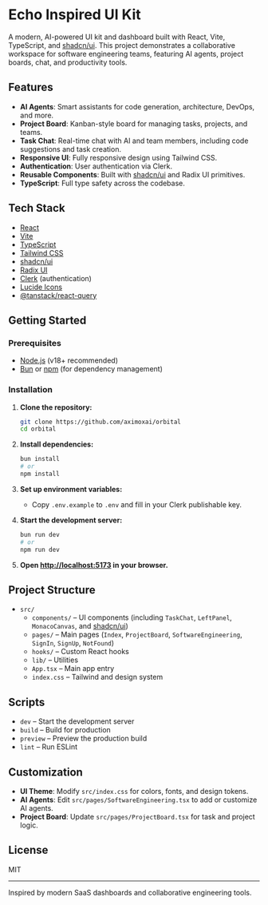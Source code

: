 # Echo Inspired UI Kit

A modern, AI-powered UI kit and dashboard built with React, Vite, TypeScript, and [shadcn/ui](https://ui.shadcn.com/). This project demonstrates a collaborative workspace for software engineering teams, featuring AI agents, project boards, chat, and productivity tools.

## Features

- **AI Agents**: Smart assistants for code generation, architecture, DevOps, and more.
- **Project Board**: Kanban-style board for managing tasks, projects, and teams.
- **Task Chat**: Real-time chat with AI and team members, including code suggestions and task creation.
- **Responsive UI**: Fully responsive design using Tailwind CSS.
- **Authentication**: User authentication via Clerk.
- **Reusable Components**: Built with [shadcn/ui](src/components/ui) and Radix UI primitives.
- **TypeScript**: Full type safety across the codebase.

## Tech Stack

- [React](https://react.dev/)
- [Vite](https://vitejs.dev/)
- [TypeScript](https://www.typescriptlang.org/)
- [Tailwind CSS](https://tailwindcss.com/)
- [shadcn/ui](https://ui.shadcn.com/)
- [Radix UI](https://www.radix-ui.com/)
- [Clerk](https://clerk.com/) (authentication)
- [Lucide Icons](https://lucide.dev/)
- [@tanstack/react-query](https://tanstack.com/query/latest)

## Getting Started

### Prerequisites

- [Node.js](https://nodejs.org/) (v18+ recommended)
- [Bun](https://bun.sh/) or [npm](https://www.npmjs.com/) (for dependency management)

### Installation

1. **Clone the repository:**
   ```sh
   git clone https://github.com/aximoxai/orbital
   cd orbital
   ```

2. **Install dependencies:**
   ```sh
   bun install
   # or
   npm install
   ```

3. **Set up environment variables:**
   - Copy `.env.example` to `.env` and fill in your Clerk publishable key.

4. **Start the development server:**
   ```sh
   bun run dev
   # or
   npm run dev
   ```

5. **Open [http://localhost:5173](http://localhost:5173) in your browser.**

## Project Structure

- `src/`
  - `components/` – UI components (including `TaskChat`, `LeftPanel`, `MonacoCanvas`, and [shadcn/ui](src/components/ui))
  - `pages/` – Main pages (`Index`, `ProjectBoard`, `SoftwareEngineering`, `SignIn`, `SignUp`, `NotFound`)
  - `hooks/` – Custom React hooks
  - `lib/` – Utilities
  - `App.tsx` – Main app entry
  - `index.css` – Tailwind and design system

## Scripts

- `dev` – Start the development server
- `build` – Build for production
- `preview` – Preview the production build
- `lint` – Run ESLint

## Customization

- **UI Theme**: Modify `src/index.css` for colors, fonts, and design tokens.
- **AI Agents**: Edit `src/pages/SoftwareEngineering.tsx` to add or customize AI agents.
- **Project Board**: Update `src/pages/ProjectBoard.tsx` for task and project logic.

## License

MIT

---

Inspired by modern SaaS dashboards and collaborative engineering tools.